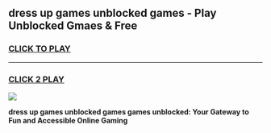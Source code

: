 
## dress up games unblocked games - Play Unblocked Gmaes & Free
<h3>
<a href="https://news.freeplayer.one?title=dress_up_games_unblocked_games&ref=23F">CLICK TO PLAY</a></h3>
<hr>

<h3>
<a href="https://news.freeplayer.one?title=dress_up_games_unblocked_games&ref=23F">CLICK 2 PLAY</a>
  
</h3>

<a href="https://news.freeplayer.one?title=dress_up_games_unblocked_games&ref=23F/"><img src="https://clearcache.store/games.png"></a>


**dress up games unblocked games games unblocked: Your Gateway to Fun and Accessible Online Gaming**
